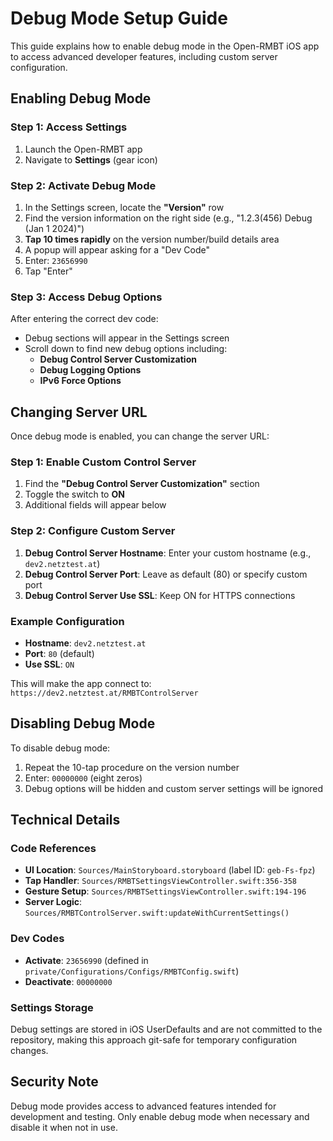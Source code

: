 # Debug Mode Setup Guide

This guide explains how to enable debug mode in the Open-RMBT iOS app to access advanced developer features, including custom server configuration.

## Enabling Debug Mode

### Step 1: Access Settings
1. Launch the Open-RMBT app
2. Navigate to **Settings** (gear icon)

### Step 2: Activate Debug Mode
1. In the Settings screen, locate the **"Version"** row
2. Find the version information on the right side (e.g., "1.2.3(456) Debug (Jan 1 2024)")
3. **Tap 10 times rapidly** on the version number/build details area
4. A popup will appear asking for a "Dev Code"
5. Enter: `23656990`
6. Tap "Enter"

### Step 3: Access Debug Options
After entering the correct dev code:
- Debug sections will appear in the Settings screen
- Scroll down to find new debug options including:
  - **Debug Control Server Customization**
  - **Debug Logging Options**
  - **IPv6 Force Options**

## Changing Server URL

Once debug mode is enabled, you can change the server URL:

### Step 1: Enable Custom Control Server
1. Find the **"Debug Control Server Customization"** section
2. Toggle the switch to **ON**
3. Additional fields will appear below

### Step 2: Configure Custom Server
1. **Debug Control Server Hostname**: Enter your custom hostname (e.g., `dev2.netztest.at`)
2. **Debug Control Server Port**: Leave as default (80) or specify custom port
3. **Debug Control Server Use SSL**: Keep ON for HTTPS connections

### Example Configuration
- **Hostname**: `dev2.netztest.at`
- **Port**: `80` (default)
- **Use SSL**: `ON`

This will make the app connect to: `https://dev2.netztest.at/RMBTControlServer`

## Disabling Debug Mode

To disable debug mode:
1. Repeat the 10-tap procedure on the version number
2. Enter: `00000000` (eight zeros)
3. Debug options will be hidden and custom server settings will be ignored

## Technical Details

### Code References
- **UI Location**: `Sources/MainStoryboard.storyboard` (label ID: `geb-Fs-fpz`)
- **Tap Handler**: `Sources/RMBTSettingsViewController.swift:356-358`
- **Gesture Setup**: `Sources/RMBTSettingsViewController.swift:194-196`
- **Server Logic**: `Sources/RMBTControlServer.swift:updateWithCurrentSettings()`

### Dev Codes
- **Activate**: `23656990` (defined in `private/Configurations/Configs/RMBTConfig.swift`)
- **Deactivate**: `00000000`

### Settings Storage
Debug settings are stored in iOS UserDefaults and are not committed to the repository, making this approach git-safe for temporary configuration changes.

## Security Note

Debug mode provides access to advanced features intended for development and testing. Only enable debug mode when necessary and disable it when not in use.